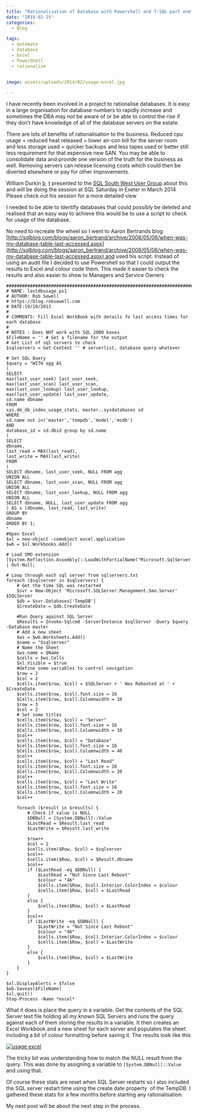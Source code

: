 ```yaml
---
title: "Rationalisation of Database with Powershell and T-SQL part one"
date: "2014-02-25" 
categories:
  - Blog

tags:
  - automate
  - database
  - Excel
  - PowerShell
  - rationalise


image: assets/uploads/2014/02/usage-excel.jpg

---
```

I have recently been involved in a project to rationalise databases. It is easy in a large organisation for database numbers to rapidly increase and sometimes the DBA may not be aware of or be able to control the rise if they don’t have knowledge of all of the database servers on the estate.

There are lots of benefits of rationalisation to the business. Reduced cpu usage = reduced heat released = lower air-con bill for the server room and less storage used = quicker backups and less tapes used or better still less requirement for that expensive new SAN. You may be able to consolidate data and provide one version of the truth for the business as well. Removing servers can release licensing costs which could then be diverted elsewhere or pay for other improvements.

William Durkin [b](http://williamdurkin.com/)  [t](https://twitter.com/sql_williamd) presented to the [SQL South West User Group](http://sqlsouthwest.co.uk) about this and will be doing the session at SQL Saturday in Exeter in March 2014 Please check out his session for a more detailed view

I needed to be able to identify databases that could possibly be deleted and realised that an easy way to achieve this would be to use a script to check for usage of the database.

No need to recreate the wheel so I went to Aaron Bertrands blog [http://sqlblog.com/blogs/aaron_bertrand/archive/2008/05/06/when-was-my-database-table-last-accessed.aspx](http://sqlblog.com/blogs/aaron_bertrand/archive/2008/05/06/when-was-my-database-table-last-accessed.aspx) and used his script. Instead of using an audit file I decided to use Powershell so that I could output the results to Excel and colour code them. This made it easier to check the results and also easier to show to Managers and Service Owners

    #################################################################################
    # NAME: lastdbusage.ps1
    # AUTHOR: Rob Sewell
    # https://blog.robsewell.com
    # DATE:19/10/2013
    #
    # COMMENTS: Fill Excel WorkBook with details fo last access times for each database
    #
    # NOTES : Does NOT work with SQL 2000 boxes
    $FileName = '' # Set a filename for the output
    # Get List of sql servers to check
    $sqlservers = Get-Content '' # serverlist, database query whatever
    
    # Set SQL Query
    $query = "WITH agg AS
    (
    SELECT
    max(last_user_seek) last_user_seek,
    max(last_user_scan) last_user_scan,
    max(last_user_lookup) last_user_lookup,
    max(last_user_update) last_user_update,
    sd.name dbname
    FROM
    sys.dm_db_index_usage_stats, master..sysdatabases sd
    WHERE
    sd.name not in('master','tempdb','model','msdb')
    AND
    database_id = sd.dbid group by sd.name
    )
    SELECT
    dbname,
    last_read = MAX(last_read),
    last_write = MAX(last_write)
    FROM
    (
    SELECT dbname, last_user_seek, NULL FROM agg
    UNION ALL
    SELECT dbname, last_user_scan, NULL FROM agg
    UNION ALL
    SELECT dbname, last_user_lookup, NULL FROM agg
    UNION ALL
    SELECT dbname, NULL, last_user_update FROM agg
    ) AS x (dbname, last_read, last_write)
    GROUP BY
    dbname
    ORDER BY 1;
    "
    #Open Excel
    $xl = new-object -comobject excel.application
    $wb = $xl.Workbooks.Add()
    
    # Load SMO extension
    [System.Reflection.Assembly]::LoadWithPartialName("Microsoft.SqlServer.Smo") | Out-Null;
    
    # Loop through each sql server from sqlservers.txt
    foreach ($sqlserver in $sqlservers) {
        # Get the time SQL was restarted
        $svr = New-Object 'Microsoft.SQLServer.Management.Smo.Server' $SQLServer
        $db = $svr.Databases['TempDB']
        $CreateDate = $db.CreateDate
    
        #Run Query against SQL Server
        $Results = Invoke-Sqlcmd -ServerInstance $sqlServer -Query $query -Database master
        # Add a new sheet
        $ws = $wb.Worksheets.Add()
        $name = "$sqlserver"
        # Name the Sheet
        $ws.name = $Name
        $cells = $ws.Cells
        $xl.Visible = $true
        #define some variables to control navigation
        $row = 2
        $col = 2
        $cells.item($row, $col) = $SQLServer + ' Was Rebooted at ' + $CreateDate
        $cells.item($row, $col).font.size = 16
        $Cells.item($row, $col).Columnwidth = 10
        $row = 3
        $col = 2
        # Set some titles
        $cells.item($row, $col) = "Server"
        $cells.item($row, $col).font.size = 16
        $Cells.item($row, $col).Columnwidth = 10
        $col++
        $cells.item($row, $col) = "Database"
        $cells.item($row, $col).font.size = 16
        $Cells.item($row, $col).Columnwidth = 40
        $col++
        $cells.item($row, $col) = "Last Read"
        $cells.item($row, $col).font.size = 16
        $Cells.item($row, $col).Columnwidth = 20
        $col++
        $cells.item($row, $col) = "Last Write"
        $cells.item($row, $col).font.size = 16
        $Cells.item($row, $col).Columnwidth = 20
        $col++
    
        foreach ($result in $results) {
            # Check if value is NULL
            $DBNull = [System.DBNull]::Value
            $LastRead = $Result.last_read
            $LastWrite = $Result.last_write
    
            $row++
            $col = 2
            $cells.item($Row, $col) = $sqlserver
            $col++
            $cells.item($Row, $col) = $Result.dbname
            $col++
            if ($LastRead -eq $DBNull) {
                $LastRead = "Not Since Last Reboot"
                $colour = "46"
                $cells.item($Row, $col).Interior.ColorIndex = $colour
                $cells.item($Row, $col) = $LastRead
            }
            else {
                $cells.item($Row, $col) = $LastRead
            }
            $col++
            if ($LastWrite -eq $DBNull) {
                $LastWrite = "Not Since Last Reboot"
                $colour = "46"
                $cells.item($Row, $col).Interior.ColorIndex = $colour
                $cells.item($Row, $col) = $LastWrite
            }
            else {
                $cells.item($Row, $col) = $LastWrite
            }
        }
    }
    
    $xl.DisplayAlerts = $false
    $wb.Saveas($FileName)
    $xl.quit()
    Stop-Process -Name *excel*

What it does is place the query in a variable. Get the contents of the SQL Server text file holding all my known SQL Servers and runs the query against each of them storing the results in a variable. It then creates an Excel Workbook and a new sheet for each server and populates the sheet including a bit of colour formatting before saving it. The results look like this

[![usage excel](https://blog.robsewell.com/assets/uploads/2014/02/usage-excel.jpg)](https://blog.robsewell.com/assets/uploads/2014/02/usage-excel.jpg)

The tricky bit was understanding how to match the NULL result from the query. This was done by assigning a variable to `[System.DBNull]::Value` and using that.

Of course these stats are reset when SQL Server restarts so I also included the SQL server restart time using the create date property  of the TempDB. I gathered these stats for a few months before starting any rationalisation.

My next post will be about the next step in the process. 


